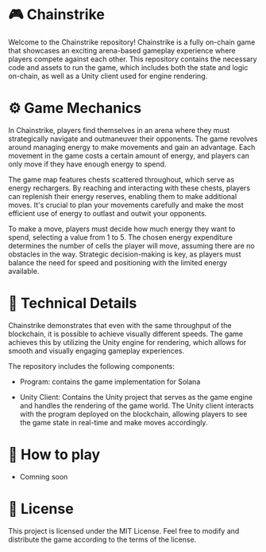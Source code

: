# :video_game: Chainstrike 
Welcome to the Chainstrike repository! Chainstrike is a fully on-chain game that showcases an exciting arena-based gameplay experience where players compete against each other. This repository contains the necessary code and assets to run the game, which includes both the state and logic on-chain, as well as a Unity client used for engine rendering.

# :gear: Game Mechanics 
In Chainstrike, players find themselves in an arena where they must strategically navigate and outmaneuver their opponents. The game revolves around managing energy to make movements and gain an advantage. Each movement in the game costs a certain amount of energy, and players can only move if they have enough energy to spend.

The game map features chests scattered throughout, which serve as energy rechargers. By reaching and interacting with these chests, players can replenish their energy reserves, enabling them to make additional moves. It's crucial to plan your movements carefully and make the most efficient use of energy to outlast and outwit your opponents.

To make a move, players must decide how much energy they want to spend, selecting a value from 1 to 5. The chosen energy expenditure determines the number of cells the player will move, assuming there are no obstacles in the way. Strategic decision-making is key, as players must balance the need for speed and positioning with the limited energy available.

# :wrench: Technical Details 

Chainstrike demonstrates that even with the same throughput of the blockchain, it is possible to achieve visually different speeds. The game achieves this by utilizing the Unity engine for rendering, which allows for smooth and visually engaging gameplay experiences.

The repository includes the following components:

- Program: contains the game implementation for Solana 

- Unity Client: Contains the Unity project that serves as the game engine and handles the rendering of the game world. The Unity client interacts with the program deployed on the blockchain, allowing players to see the game state in real-time and make moves accordingly.

# :rocket: How to play

- Comning soon

# :page_with_curl: License 
This project is licensed under the MIT License. Feel free to modify and distribute the game according to the terms of the license.

